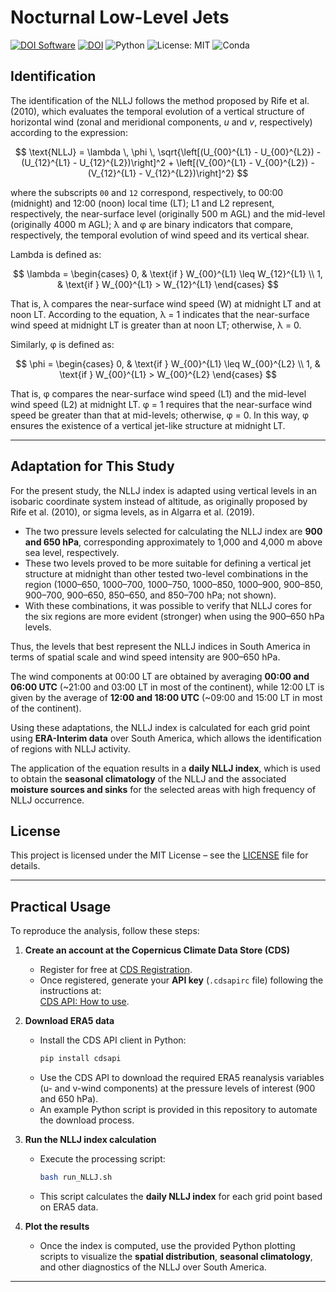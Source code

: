 
# Nocturnal Low-Level Jets
[![DOI Software](https://zenodo.org/badge/DOI/10.5281/zenodo.17049138.svg)](https://doi.org/10.5281/zenodo.17049138)
[![DOI](https://img.shields.io/badge/DOI-10.3389/fenvs.2021.657764-informational?style=flat&logo=doi&logoColor=white&color=CC2927)](https://doi.org/10.3389/fenvs.2021.657764)
![Python](https://img.shields.io/badge/python-3.9+-blue?style=flat&logo=python&logoColor=white)
![License: MIT](https://img.shields.io/badge/License-MIT-green.svg)
![Conda](https://img.shields.io/badge/environment-conda-orange?logo=anaconda)



## Identification

The identification of the NLLJ follows the method proposed by Rife et al. (2010), which evaluates the temporal evolution of a vertical structure of horizontal wind (zonal and meridional components, *u* and *v*, respectively) according to the expression:

$$
\text{NLLJ} = \lambda \, \phi \, \sqrt{\left[(U_{00}^{L1} - U_{00}^{L2}) - (U_{12}^{L1} - U_{12}^{L2})\right]^2 + \left[(V_{00}^{L1} - V_{00}^{L2}) - (V_{12}^{L1} - V_{12}^{L2})\right]^2}
$$

where the subscripts `00` and `12` correspond, respectively, to 00:00 (midnight) and 12:00 (noon) local time (LT); L1 and L2 represent, respectively, the near-surface level (originally 500 m AGL) and the mid-level (originally 4000 m AGL); λ and φ are binary indicators that compare, respectively, the temporal evolution of wind speed and its vertical shear.

Lambda is defined as:

$$
\lambda =
\begin{cases}
0, & \text{if } W_{00}^{L1} \leq W_{12}^{L1} \\
1, & \text{if } W_{00}^{L1} > W_{12}^{L1}
\end{cases}
$$

That is, λ compares the near-surface wind speed (W) at midnight LT and at noon LT. According to the equation, λ = 1 indicates that the near-surface wind speed at midnight LT is greater than at noon LT; otherwise, λ = 0.

Similarly, φ is defined as:

$$
\phi =
\begin{cases}
0, & \text{if } W_{00}^{L1} \leq W_{00}^{L2} \\
1, & \text{if } W_{00}^{L1} > W_{00}^{L2}
\end{cases}
$$

That is, φ compares the near-surface wind speed (L1) and the mid-level wind speed (L2) at midnight LT. φ = 1 requires that the near-surface wind speed be greater than that at mid-levels; otherwise, φ = 0. In this way, φ ensures the existence of a vertical jet-like structure at midnight LT.

---

## Adaptation for This Study

For the present study, the NLLJ index is adapted using vertical levels in an isobaric coordinate system instead of altitude, as originally proposed by Rife et al. (2010), or sigma levels, as in Algarra et al. (2019).  

- The two pressure levels selected for calculating the NLLJ index are **900 and 650 hPa**, corresponding approximately to 1,000 and 4,000 m above sea level, respectively.  
- These two levels proved to be more suitable for defining a vertical jet structure at midnight than other tested two-level combinations in the region (1000–650, 1000–700, 1000–750, 1000–850, 1000–900, 900–850, 900–700, 900–650, 850–650, and 850–700 hPa; not shown).  
- With these combinations, it was possible to verify that NLLJ cores for the six regions are more evident (stronger) when using the 900–650 hPa levels.  

Thus, the levels that best represent the NLLJ indices in South America in terms of spatial scale and wind speed intensity are 900–650 hPa.  

The wind components at 00:00 LT are obtained by averaging **00:00 and 06:00 UTC** (~21:00 and 03:00 LT in most of the continent), while 12:00 LT is given by the average of **12:00 and 18:00 UTC** (~09:00 and 15:00 LT in most of the continent).  

Using these adaptations, the NLLJ index is calculated for each grid point using **ERA-Interim data** over South America, which allows the identification of regions with NLLJ activity.  

The application of the equation results in a **daily NLLJ index**, which is used to obtain the **seasonal climatology** of the NLLJ and the associated **moisture sources and sinks** for the selected areas with high frequency of NLLJ occurrence.

## License
This project is licensed under the MIT License – see the [LICENSE](LICENSE) file for details.

---

## Practical Usage

To reproduce the analysis, follow these steps:

1. **Create an account at the Copernicus Climate Data Store (CDS)**  
   - Register for free at [CDS Registration](https://cds.climate.copernicus.eu/user/register).  
   - Once registered, generate your **API key** (`.cdsapirc` file) following the instructions at:  
     [CDS API: How to use](https://cds.climate.copernicus.eu/api-how-to).  

2. **Download ERA5 data**  
   - Install the CDS API client in Python:  
     ```bash
     pip install cdsapi
     ```  
   - Use the CDS API to download the required ERA5 reanalysis variables (u- and v-wind components) at the pressure levels of interest (900 and 650 hPa).  
   - An example Python script is provided in this repository to automate the download process.  

3. **Run the NLLJ index calculation**  
   - Execute the processing script:  
     ```bash
     bash run_NLLJ.sh
     ```  
   - This script calculates the **daily NLLJ index** for each grid point based on ERA5 data.  

4. **Plot the results**  
   - Once the index is computed, use the provided Python plotting scripts to visualize the **spatial distribution**, **seasonal climatology**, and other diagnostics of the NLLJ over South America.  

---
